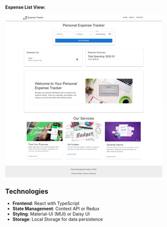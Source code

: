 **Expense List View:**

![Main View](./src/Assets/Screenshot%202024-07-26%20113317.png)
![Main View](./src/Assets/Screenshot%202024-07-26%20113332.png)

## Technologies

- **Frontend**: React with TypeScript
- **State Management**: Context API or Redux
- **Styling**: Material-UI (MUI) or Daisy UI
- **Storage**: Local Storage for data persistence
